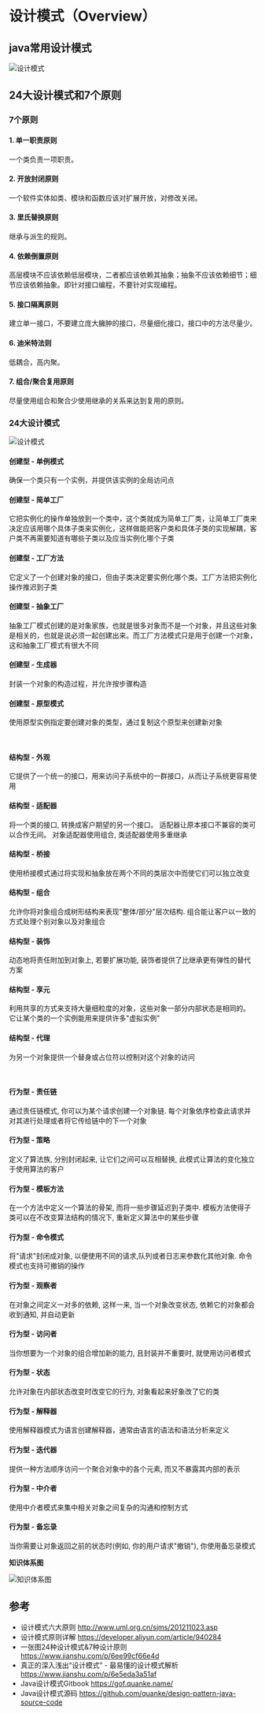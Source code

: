 # 设计模式（Overview）


## java常用设计模式

![设计模式](/img/设计模式（Overview）/img.png)

## 24大设计模式和7个原则

### 7个原则

#### 1. 单一职责原则
 一个类负责一项职责。

#### 2. 开放封闭原则
 一个软件实体如类、模块和函数应该对扩展开放，对修改关闭。 

#### 3. 里氏替换原则
 继承与派生的规则。

#### 4. 依赖倒置原则
 高层模块不应该依赖低层模块，二者都应该依赖其抽象；抽象不应该依赖细节；细节应该依赖抽象。即针对接口编程，不要针对实现编程。 

#### 5. 接口隔离原则
 建立单一接口，不要建立庞大臃肿的接口，尽量细化接口，接口中的方法尽量少。 

#### 6. 迪米特法则
 低耦合，高内聚。 

#### 7. 组合/聚合复用原则
 尽量使用组合和聚合少使用继承的关系来达到复用的原则。

### 24大设计模式

![设计模式](/img/设计模式（Overview）/design-pattern.png)

#### 创建型 - 单例模式
 确保一个类只有一个实例，并提供该实例的全局访问点

#### 创建型 - 简单工厂
它把实例化的操作单独放到一个类中，这个类就成为简单工厂类，让简单工厂类来决定应该用哪个具体子类来实例化，这样做能把客户类和具体子类的实现解耦，客户类不再需要知道有哪些子类以及应当实例化哪个子类

#### 创建型 - 工厂方法
它定义了一个创建对象的接口，但由子类决定要实例化哪个类。工厂方法把实例化操作推迟到子类

#### 创建型 - 抽象工厂
抽象工厂模式创建的是对象家族，也就是很多对象而不是一个对象，并且这些对象是相关的，也就是说必须一起创建出来。而工厂方法模式只是用于创建一个对象，这和抽象工厂模式有很大不同

#### 创建型 - 生成器
封装一个对象的构造过程，并允许按步骤构造

#### 创建型 - 原型模式
使用原型实例指定要创建对象的类型，通过复制这个原型来创建新对象

<br>

#### 结构型 - 外观
它提供了一个统一的接口，用来访问子系统中的一群接口，从而让子系统更容易使用

#### 结构型 - 适配器
将一个类的接口, 转换成客户期望的另一个接口。 适配器让原本接口不兼容的类可以合作无间。 对象适配器使用组合, 类适配器使用多重继承

#### 结构型 - 桥接
使用桥接模式通过将实现和抽象放在两个不同的类层次中而使它们可以独立改变

#### 结构型 - 组合
允许你将对象组合成树形结构来表现"整体/部分"层次结构. 组合能让客户以一致的方式处理个别对象以及对象组合

#### 结构型 - 装饰
动态地将责任附加到对象上, 若要扩展功能, 装饰者提供了比继承更有弹性的替代方案

#### 结构型 - 享元
 利用共享的方式来支持大量细粒度的对象，这些对象一部分内部状态是相同的。 它让某个类的一个实例能用来提供许多"虚拟实例"

#### 结构型 - 代理
 为另一个对象提供一个替身或占位符以控制对这个对象的访问

<br>

#### 行为型 - 责任链
 通过责任链模式, 你可以为某个请求创建一个对象链. 每个对象依序检查此请求并对其进行处理或者将它传给链中的下一个对象

#### 行为型 - 策略
 定义了算法族, 分别封闭起来, 让它们之间可以互相替换, 此模式让算法的变化独立于使用算法的客户

#### 行为型 - 模板方法
 在一个方法中定义一个算法的骨架, 而将一些步骤延迟到子类中. 模板方法使得子类可以在不改变算法结构的情况下, 重新定义算法中的某些步骤

#### 行为型 - 命令模式
 将"请求"封闭成对象, 以便使用不同的请求,队列或者日志来参数化其他对象. 命令模式也支持可撤销的操作

#### 行为型 - 观察者
 在对象之间定义一对多的依赖, 这样一来, 当一个对象改变状态, 依赖它的对象都会收到通知, 并自动更新

#### 行为型 - 访问者
 当你想要为一个对象的组合增加新的能力, 且封装并不重要时, 就使用访问者模式

#### 行为型 - 状态
 允许对象在内部状态改变时改变它的行为, 对象看起来好象改了它的类

#### 行为型 - 解释器
 使用解释器模式为语言创建解释器，通常由语言的语法和语法分析来定义

#### 行为型 - 迭代器
 提供一种方法顺序访问一个聚合对象中的各个元素, 而又不暴露其内部的表示

#### 行为型 - 中介者
 使用中介者模式来集中相关对象之间复杂的沟通和控制方式

#### 行为型 - 备忘录
 当你需要让对象返回之前的状态时(例如, 你的用户请求"撤销"), 你使用备忘录模式


**知识体系图**

![知识体系图](/img/设计模式（Overview）/design_overview_all.png)

## 参考

* 设计模式六大原则 http://www.uml.org.cn/sjms/201211023.asp
* 设计模式原则详解 https://developer.aliyun.com/article/940284
* 一张图24种设计模式&7种设计原则 https://www.jianshu.com/p/6ee99cf66e4d
* 真正的深入浅出“设计模式” - 最易懂的设计模式解析 https://www.jianshu.com/p/6e5eda3a51af
* Java设计模式Gitbook https://gof.quanke.name/
* Java设计模式源码 https://github.com/quanke/design-pattern-java-source-code


